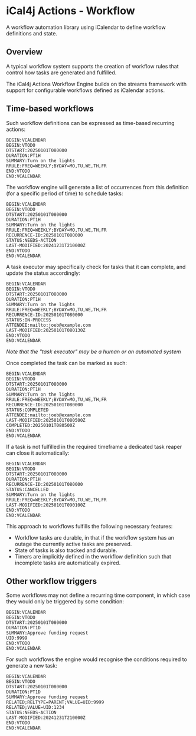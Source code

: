 # iCal4j Actions - Workflow

A workflow automation library using iCalendar to define workflow definitions and state.

## Overview

A typical workflow system supports the creation of workflow rules that control how tasks
are generated and fulfilled.

The iCal4j Actions Workflow Engine builds on the streams framework with support for
configurable workflows defined as iCalendar actions.

## Time-based workflows

Such workflow definitions can be expressed as time-based recurring actions:

    BEGIN:VCALENDAR
    BEGIN:VTODO
    DTSTART:20250101T080000
    DURATION:PT1H
    SUMMARY:Turn on the lights
    RRULE:FREQ=WEEKLY;BYDAY=MO,TU,WE,TH,FR
    END:VTODO
    END:VCALENDAR

The workflow engine will generate a list of occurrences from this definition (for a specific
period of time) to schedule tasks:

    BEGIN:VCALENDAR
    BEGIN:VTODO
    DTSTART:20250101T080000
    DURATION:PT1H
    SUMMARY:Turn on the lights
    RRULE:FREQ=WEEKLY;BYDAY=MO,TU,WE,TH,FR
    RECURRENCE-ID:20250101T080000
    STATUS:NEEDS-ACTION
    LAST-MODIFIED:20241231T210000Z
    END:VTODO
    END:VCALENDAR

A task executor may specifically check for tasks that it can complete, and update the status
accordingly:

    BEGIN:VCALENDAR
    BEGIN:VTODO
    DTSTART:20250101T080000
    DURATION:PT1H
    SUMMARY:Turn on the lights
    RRULE:FREQ=WEEKLY;BYDAY=MO,TU,WE,TH,FR
    RECURRENCE-ID:20250101T080000
    STATUS:IN-PROCESS
    ATTENDEE:mailto:joeb@example.com
    LAST-MODIFIED:20250101T080130Z
    END:VTODO
    END:VCALENDAR

_Note that the "task executor" may be a human or an automated system_

Once completed the task can be marked as such:

    BEGIN:VCALENDAR
    BEGIN:VTODO
    DTSTART:20250101T080000
    DURATION:PT1H
    SUMMARY:Turn on the lights
    RRULE:FREQ=WEEKLY;BYDAY=MO,TU,WE,TH,FR
    RECURRENCE-ID:20250101T080000
    STATUS:COMPLETED
    ATTENDEE:mailto:joeb@example.com
    LAST-MODIFIED:20250101T080500Z
    COMPLETED:20250101T080500Z
    END:VTODO
    END:VCALENDAR

If a task is not fulfilled in the required timeframe a dedicated task reaper can close it
automatically:

    BEGIN:VCALENDAR
    BEGIN:VTODO
    DTSTART:20250101T080000
    DURATION:PT1H
    RECURRENCE-ID:20250101T080000
    STATUS:CANCELLED
    SUMMARY:Turn on the lights
    RRULE:FREQ=WEEKLY;BYDAY=MO,TU,WE,TH,FR
    LAST-MODIFIED:20250101T090100Z
    END:VTODO
    END:VCALENDAR

This approach to workflows fulfills the following necessary features:

* Workflow tasks are durable, in that if the workflow system has
an outage the currently active tasks are preserved.
* State of tasks is also tracked and durable.
* Timers are implicitly defined in the workflow definition such that
incomplete tasks are automatically expired.

## Other workflow triggers

Some workflows may not define a recurring time component, in which case they
would only be triggered by some condition:

    BEGIN:VCALENDAR
    BEGIN:VTODO
    DTSTART:20250101T080000
    DURATION:PT1D
    SUMMARY:Approve funding request
    UID:9999
    END:VTODO
    END:VCALENDAR

For such workflows the engine would recognise the conditions required to generate
a new task:

    BEGIN:VCALENDAR
    BEGIN:VTODO
    DTSTART:20250101T080000
    DURATION:PT1D
    SUMMARY:Approve funding request
    RELATED;RELTYPE=PARENT;VALUE=UID:9999
    RELATED;VALUE=UID:1234
    STATUS:NEEDS-ACTION
    LAST-MODIFIED:20241231T210000Z
    END:VTODO
    END:VCALENDAR
